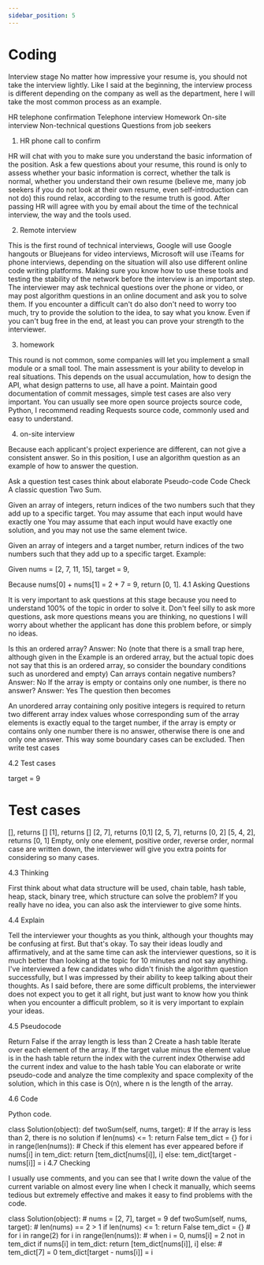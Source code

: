 ```yaml
---
sidebar_position: 5
---
```


# Coding

Interview stage
No matter how impressive your resume is, you should not take the interview lightly. Like I said at the beginning, the interview process is different depending on the company as well as the department, here I will take the most common process as an example.

HR telephone confirmation
Telephone interview
Homework
On-site interview
Non-technical questions
Questions from job seekers
1. HR phone call to confirm

HR will chat with you to make sure you understand the basic information of the position. Ask a few questions about your resume, this round is only to assess whether your basic information is correct, whether the talk is normal, whether you understand their own resume (believe me, many job seekers if you do not look at their own resume, even self-introduction can not do) this round relax, according to the resume truth is good. After passing HR will agree with you by email about the time of the technical interview, the way and the tools used.

2. Remote interview

This is the first round of technical interviews, Google will use Google hangouts or Bluejeans for video interviews, Microsoft will use iTeams for phone interviews, depending on the situation will also use different online code writing platforms. Making sure you know how to use these tools and testing the stability of the network before the interview is an important step. The interviewer may ask technical questions over the phone or video, or may post algorithm questions in an online document and ask you to solve them. If you encounter a difficult can't do also don't need to worry too much, try to provide the solution to the idea, to say what you know. Even if you can't bug free in the end, at least you can prove your strength to the interviewer.

3. homework

This round is not common, some companies will let you implement a small module or a small tool. The main assessment is your ability to develop in real situations. This depends on the usual accumulation, how to design the API, what design patterns to use, all have a point. Maintain good documentation of commit messages, simple test cases are also very important. You can usually see more open source projects source code, Python, I recommend reading Requests source code, commonly used and easy to understand.

4. on-site interview

Because each applicant's project experience are different, can not give a consistent answer. So in this position, I use an algorithm question as an example of how to answer the question.

Ask a question
test cases
think about
elaborate
Pseudo-code
Code
Check
A classic question Two Sum.

Given an array of integers, return indices of the two numbers such that they add up to a specific target. You may assume that each input would have exactly one You may assume that each input would have exactly one solution, and you may not use the same element twice.

Given an array of integers and a target number, return indices of the two numbers such that they add up to a specific target.
Example:

Given nums = [2, 7, 11, 15], target = 9,

Because nums[0] + nums[1] = 2 + 7 = 9,
return [0, 1].
4.1 Asking Questions

It is very important to ask questions at this stage because you need to understand 100% of the topic in order to solve it. Don't feel silly to ask more questions, ask more questions means you are thinking, no questions I will worry about whether the applicant has done this problem before, or simply no ideas.

Is this an ordered array? Answer: No (note that there is a small trap here, although given in the Example is an ordered array, but the actual topic does not say that this is an ordered array, so consider the boundary conditions such as unordered and empty)
Can arrays contain negative numbers? Answer: No
If the array is empty or contains only one number, is there no answer? Answer: Yes
The question then becomes

An unordered array containing only positive integers is required to return two different array index values whose corresponding sum of the array elements is exactly equal to the target number, if the array is empty or contains only one number there is no answer, otherwise there is one and only one answer.
This way some boundary cases can be excluded. Then write test cases

4.2 Test cases

target = 9
# Test cases
[], returns []
[1], returns []
[2, 7], returns [0,1]
[2, 5, 7], returns [0, 2]
[5, 4, 2], returns [0, 1]
Empty, only one element, positive order, reverse order, normal case are written down, the interviewer will give you extra points for considering so many cases.

4.3 Thinking

First think about what data structure will be used, chain table, hash table, heap, stack, binary tree, which structure can solve the problem? If you really have no idea, you can also ask the interviewer to give some hints.

4.4 Explain

Tell the interviewer your thoughts as you think, although your thoughts may be confusing at first. But that's okay. To say their ideas loudly and affirmatively, and at the same time can ask the interviewer questions, so it is much better than looking at the topic for 10 minutes and not say anything. I've interviewed a few candidates who didn't finish the algorithm question successfully, but I was impressed by their ability to keep talking about their thoughts. As I said before, there are some difficult problems, the interviewer does not expect you to get it all right, but just want to know how you think when you encounter a difficult problem, so it is very important to explain your ideas.

4.5 Pseudocode

Return False if the array length is less than 2
Create a hash table
Iterate over each element of the array.
    If the target value minus the element value is in the hash table
        return the index with the current index
    Otherwise add the current index and value to the hash table
You can elaborate or write pseudo-code and analyze the time complexity and space complexity of the solution, which in this case is O(n), where n is the length of the array.

4.6 Code

Python code.

class Solution(object):
    def twoSum(self, nums, target):
        # If the array is less than 2, there is no solution
        if len(nums) <= 1:
            return False
        tem_dict = {}
        for i in range(len(nums)):
            # Check if this element has ever appeared before
            if nums[i] in tem_dict:
                return [tem_dict[nums[i]], i]
            else:
                tem_dict[target - nums[i]] = i
4.7 Checking

I usually use comments, and you can see that I write down the value of the current variable on almost every line when I check it manually, which seems tedious but extremely effective and makes it easy to find problems with the code.

class Solution(object):
    # nums = [2, 7], target = 9
    def twoSum(self, nums, target):
        # len(nums) == 2 > 1
        if len(nums) <= 1:
            return False
        tem_dict = {}
        # for i in range(2)
        for i in range(len(nums)):
            # when i = 0, nums[i] = 2 not in tem_dict
            if nums[i] in tem_dict:
                return [tem_dict[nums[i]], i]
            else:
                # tem_dict[7] = 0
                tem_dict[target - nums[i]] = i
